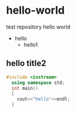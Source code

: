 # hello-world
test repository
hello world
* hello
  * hello1
## hello title2
```C++
#include <iostream>
  using namespace std;
  int main()
  {
    cout<<"hello"<<endl;
  }
```
  
